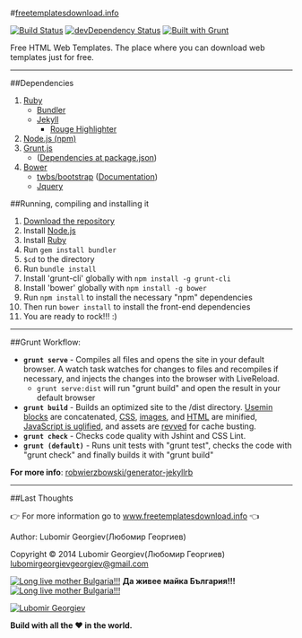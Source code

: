 #[freetemplatesdownload.info](http://freetemplatesdownload.info/) 

[![Build Status](https://travis-ci.org/LubomirGeorgiev/freetemplatesdownload.info.svg?branch=master)](https://travis-ci.org/LubomirGeorgiev/freetemplatesdownload.info)   [![devDependency Status](https://david-dm.org/LubomirGeorgiev/freetemplatesdownload.info/dev-status.svg)](https://david-dm.org/LubomirGeorgiev/freetemplatesdownload.info#info=devDependencies)   [![Built with Grunt](https://cdn.gruntjs.com/builtwith.png)](http://gruntjs.com/)

Free HTML Web Templates. The place where you can download web templates just for free.
___

##Dependencies
1. [Ruby](https://www.ruby-lang.org/en/installation/)
    - [Bundler](http://bundler.io/)
    - [Jekyll](http://www.jekyllrb.com)
        - [Rouge Highlighter](https://github.com/jneen/rouge)
2. [Node.js (npm)](http://www.nodejs.org)
3. [Grunt.js](http://www.gruntjs.com)
    - ([Dependencies at package.json](https://github.com/LubomirGeorgiev/freetemplatesdownload.info/blob/master/package.json))
4. [Bower](http://bower.io/)
    - [twbs/bootstrap](https://github.com/twbs/bootstrap) ([Documentation](http://getbootstrap.com))
    -  [Jquery](http://jquery.com/)

##Running, compiling and installing it

1.  [Download the repository](https://github.com/LubomirGeorgiev/freetemplatesdownload.info/archive/master.zip)
2.  Install [Node.js](www.nodejs.org)
3.  Install [Ruby](https://www.ruby-lang.org/)
4.  Run `gem install bundler`
5.  `$cd` to the directory
6.  Run `bundle install`
7.  Install 'grunt-cli' globally with `npm install -g grunt-cli`
8.  Install 'bower' globally with `npm install -g bower`
8.  Run `npm install` to install the necessary "npm" dependencies
10. Then run `bower install` to install the front-end dependencies
11. You are ready to rock!!! :)

___
##Grunt Workflow:

-   **`grunt serve`** - Compiles all files and opens the site in your default browser. A watch task watches for changes to files and recompiles if necessary, and injects the changes into the browser with LiveReload.
    - `grunt serve:dist` will run "grunt build" and open the result in your default browser
-   **`grunt build`** - Builds an optimized site to the /dist directory. [Usemin blocks](https://github.com/yeoman/grunt-usemin#the-useminprepare-task) are concatenated, [CSS](https://github.com/gruntjs/grunt-contrib-cssmin), [images](https://github.com/gruntjs/grunt-contrib-imagemin), and [HTML](https://github.com/gruntjs/grunt-contrib-htmlmin) are minified, [JavaScript is uglified](https://github.com/gruntjs/grunt-contrib-uglify), and assets are [revved](https://github.com/yeoman/grunt-filerev) for cache busting.
-   **`grunt check`** - Checks code quality with Jshint and CSS Lint.
-   **`grunt (default)`** - Runs unit tests with "grunt test", checks the code with "grunt check" and finally builds it with "grunt build"

**For more info**: [robwierzbowski/generator-jekyllrb](https://github.com/robwierzbowski/generator-jekyllrb)


___
##Last Thoughts

:point_right: For more information go to www.freetemplatesdownload.info :point_left:

Author: Lubomir Georgiev(Любомир Георгиев)

Copyright :copyright: 2014 Lubomir Georgiev(Любомир Георгиев) lubomirgeorgievgeorgiev@gmail.com

[![Long live mother Bulgaria!!!](http://upload.wikimedia.org/wikipedia/commons/2/29/Icons-flag-bg.png)](http://en.wikipedia.org/wiki/Bulgaria)  **Да живее майка България!!!**  [![Long live mother Bulgaria!!!](http://upload.wikimedia.org/wikipedia/commons/2/29/Icons-flag-bg.png)](http://en.wikipedia.org/wiki/Bulgaria)

[![Lubomir Georgiev](http://freetemplatesdownload.info/images/signature.svg)](https://github.com/LubomirGeorgiev)

**Build with all the :heart: in the world.**
